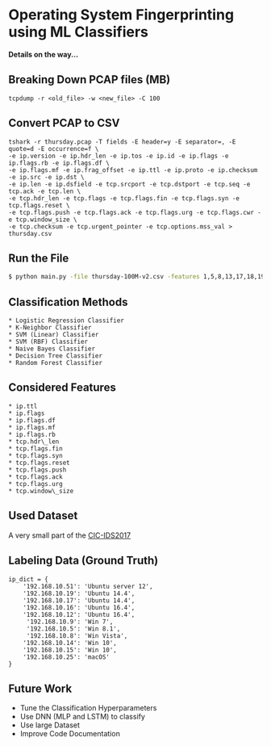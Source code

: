 # Operating System Fingerprinting using ML Classifiers

**Details on the way...**

## Breaking Down PCAP files (MB)
```
tcpdump -r <old_file> -w <new_file> -C 100
```

## Convert PCAP to CSV
```
tshark -r thursday.pcap -T fields -E header=y -E separator=, -E quote=d -E occurrence=f \
-e ip.version -e ip.hdr_len -e ip.tos -e ip.id -e ip.flags -e ip.flags.rb -e ip.flags.df \ 
-e ip.flags.mf -e ip.frag_offset -e ip.ttl -e ip.proto -e ip.checksum -e ip.src -e ip.dst \ 
-e ip.len -e ip.dsfield -e tcp.srcport -e tcp.dstport -e tcp.seq -e tcp.ack -e tcp.len \ 
-e tcp.hdr_len -e tcp.flags -e tcp.flags.fin -e tcp.flags.syn -e tcp.flags.reset \ 
-e tcp.flags.push -e tcp.flags.ack -e tcp.flags.urg -e tcp.flags.cwr -e tcp.window_size \ 
-e tcp.checksum -e tcp.urgent_pointer -e tcp.options.mss_val > thursday.csv
```

## Run the File
```sh
$ python main.py -file thursday-100M-v2.csv -features 1,5,8,13,17,18,19,20,22,23,24,25,26,29 -label 32 -test 0.2
```

## Classification Methods
    * Logistic Regression Classifier
    * K-Neighbor Classifier
    * SVM (Linear) Classifier
    * SVM (RBF) Classifier
    * Naive Bayes Classifier
    * Decision Tree Classifier
    * Random Forest Classifier

## Considered Features
    * ip.ttl
    * ip.flags
    * ip.flags.df
    * ip.flags.mf
    * ip.flags.rb
    * tcp.hdr\_len
    * tcp.flags.fin
    * tcp.flags.syn
    * tcp.flags.reset
    * tcp.flags.push
    * tcp.flags.ack
    * tcp.flags.urg
    * tcp.window\_size

## Used Dataset
A very small part of the [CIC-IDS2017](https://www.unb.ca/cic/datasets/ids-2017.html)

## Labeling Data (Ground Truth)
```
ip_dict = {
    '192.168.10.51': 'Ubuntu server 12',
    '192.168.10.19': 'Ubuntu 14.4',
    '192.168.10.17': 'Ubuntu 14.4',
    '192.168.10.16': 'Ubuntu 16.4',
    '192.168.10.12': 'Ubuntu 16.4',
     '192.168.10.9': 'Win 7',
     '192.168.10.5': 'Win 8.1',
     '192.168.10.8': 'Win Vista',
    '192.168.10.14': 'Win 10',
    '192.168.10.15': 'Win 10',
    '192.168.10.25': 'macOS'
}
```

## Future Work
* Tune the Classification Hyperparameters
* Use DNN (MLP and LSTM) to classify
* Use large Dataset
* Improve Code Documentation